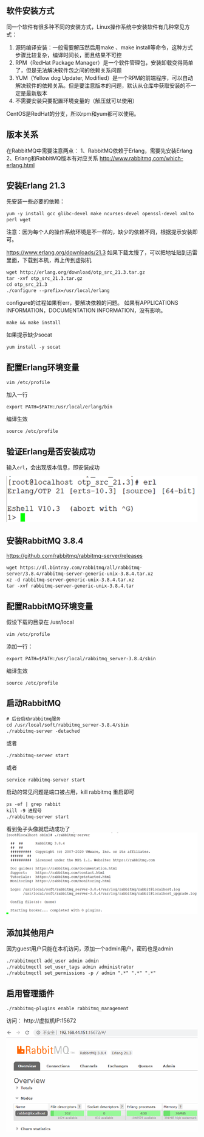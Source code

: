 ## 软件安装方式

同一个软件有很多种不同的安装方式，Linux操作系统中安装软件有几种常见方式：
1. 源码编译安装：一般需要解压然后用make 、make install等命令，这种方式步骤比较复杂，编译时间长，而且结果不可控
2. RPM（RedHat Package Manager）是一个软件管理包，安装卸载变得简单了，但是无法解决软件包之间的依赖关系问题
3. YUM（Yellow dog Updater, Modified）是一个RPM的前端程序，可以自动解决软件的依赖关系。但是要注意版本的问题，默认从仓库中获取安装的不一定是最新版本
4. 不需要安装只要配置环境变量的（解压就可以使用）

CentOS是RedHat的分支，所以rpm和yum都可以使用。

## 版本关系

在RabbitMQ中需要注意两点：
1、RabbitMQ依赖于Erlang，需要先安装Erlang
2、Erlang和RabbitMQ版本有对应关系
http://www.rabbitmq.com/which-erlang.html

## 安装Erlang 21.3

先安装一些必要的依赖：

```
yum -y install gcc glibc-devel make ncurses-devel openssl-devel xmlto perl wget
```

注意：因为每个人的操作系统环境是不一样的，缺少的依赖不同，根据提示安装即可。

https://www.erlang.org/downloads/21.3
如果下载太慢了，可以把地址贴到迅雷里面，下载到本机，再上传到虚拟机

```
wget http://erlang.org/download/otp_src_21.3.tar.gz
tar -xvf otp_src_21.3.tar.gz
cd otp_src_21.3
./configure --prefix=/usr/local/erlang
```

configure的过程如果有err，要解决依赖的问题。
如果有APPLICATIONS INFORMATION，DOCUMENTATION INFORMATION，没有影响。

```
make && make install
```

如果提示缺少socat

```
yum install -y socat
```

## 配置Erlang环境变量

```
vim /etc/profile
```

加入一行

```
export PATH=$PATH:/usr/local/erlang/bin
```

编译生效

```
source /etc/profile
```

## 验证Erlang是否安装成功

输入`erl`，会出现版本信息，即安装成功

![20200620_213420.png](image/ab43600edd9f413fb11dc08701e5cfd1.png)

## 安装RabbitMQ 3.8.4

https://github.com/rabbitmq/rabbitmq-server/releases

```
wget https://dl.bintray.com/rabbitmq/all/rabbitmq-server/3.8.4/rabbitmq-server-generic-unix-3.8.4.tar.xz
xz -d rabbitmq-server-generic-unix-3.8.4.tar.xz
tar -xvf rabbitmq-server-generic-unix-3.8.4.tar 
```

## 配置RabbitMQ环境变量

假设下载的目录在 /usr/local

```
vim /etc/profile
```

添加一行：

```
export PATH=$PATH:/usr/local/rabbitmq_server-3.8.4/sbin
```

编译生效

```
source /etc/profile
```

## 启动RabbitMQ

```
# 后台启动rabbitmq服务
cd /usr/local/soft/rabbitmq_server-3.8.4/sbin
./rabbitmq-server -detached
```

或者

```
./rabbitmq-server start
```

或者

```
service rabbitmq-server start
```

启动的常见问题是端口被占用，kill rabbitmq 重启即可

```
ps -ef | grep rabbit
kill -9 进程号
./rabbitmq-server start
```

看到兔子头像就启动成功了
![20200620_214501.png](image/719459358013491a81e2080835453add.png)

## 添加其他用户

因为guest用户只能在本机访问，添加一个admin用户，密码也是admin

```
./rabbitmqctl add_user admin admin
./rabbitmqctl set_user_tags admin administrator
./rabbitmqctl set_permissions -p / admin ".*" ".*" ".*"
```

## 启用管理插件

```
./rabbitmq-plugins enable rabbitmq_management
```

访问：
http://虚拟机IP:15672

![20200620_214826.png](image/12c90cc8bbbd4db4ab61cf0a3984134c.png)